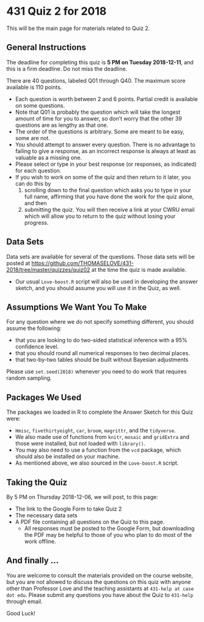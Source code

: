 # 431 Quiz 2 for 2018

This will be the main page for materials related to Quiz 2.

## General Instructions

The deadline for completing this quiz is **5 PM on Tuesday 2018-12-11**, and this is a firm deadline. Do not miss the deadline.

There are 40 questions, labeled Q01 through Q40. The maximum score available is 110 points.

- Each question is worth between 2 and 6 points. Partial credit is available on some questions.
- Note that Q01 is probably the question which will take the longest amount of time for you to answer, so don’t worry that the other 39 questions are as lengthy as that one.
- The order of the questions is arbitrary. Some are meant to be easy, some are not.
- You should attempt to answer every question. There is no advantage to failing to give a response, as an incorrect response is always at least as valuable as a missing one.
- Please select or type in your best response (or responses, as indicated) for each question.
- If you wish to work on some of the quiz and then return to it later, you can do this by 
  1. scrolling down to the final question which asks you to type in your full name, affirming that you have done the work for the quiz alone, and then 
  2. submitting the quiz. You will then receive a link at your CWRU email which will allow you to return to the quiz without losing your progress.

## Data Sets

Data sets are available for several of the questions. Those data sets will be posted at https://github.com/THOMASELOVE/431-2018/tree/master/quizzes/quiz02 at the time the quiz is made available. 

- Our usual `Love-boost.R` script will also be used in developing the answer sketch, and you should assume you will use it in the Quiz, as well.

## Assumptions We Want You To Make

For any question where we do not specify something different, you should assume the following:

- that you are looking to do two-sided statistical inference with a 95% confidence level.
- that you should round all numerical responses to two decimal places.
- that two-by-two tables should be built without Bayesian adjustments

Please use `set.seed(2018)` whenever you need to do work that requires random sampling.

## Packages We Used

The packages we loaded in R to complete the Answer Sketch for this Quiz were:

- `Hmisc`, `fivethirtyeight`, `car`, `broom`, `magrittr`, and the `tidyverse`.
- We also made use of functions from `knitr`, `mosaic` and `gridExtra` and those were installed, but not loaded with `library()`.
- You may also need to use a function from the `vcd` package, which should also be installed on your machine.
- As mentioned above, we also sourced in the `Love-boost.R` script.

## Taking the Quiz

By 5 PM on Thursday 2018-12-06, we will post, to this page:

- The link to the Google Form to take Quiz 2
- The necessary data sets
- A PDF file containing all questions on the Quiz to this page. 
  - All responses must be posted to the Google Form, but downloading the PDF may be helpful to those of you who plan to do most of the work offline.

## And finally ...

You are welcome to consult the materials provided on the course website, but you are not allowed to discuss the questions on this quiz with anyone other than Professor Love and the teaching assistants at `431-help at case dot edu`. Please submit any questions you have about the Quiz to `431-help` through email. 

Good Luck!
